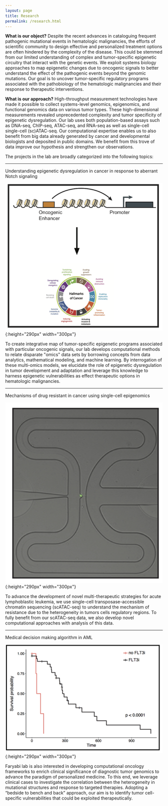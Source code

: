 ```yaml
---
layout: page
title: Research
permalink: /research.html
---
```


**What is our object?** Despite the recent advances in cataloguing frequent pathogenic mutational events in hematologic malignancies, the efforts of scientific community to design effective and personalized treatment options are often hindered by the complexity of the disease. This could be stemmed from our limited understanding of complex and tumor-specific epigenetic circuitry that interact with the genetic events. We exploit systems biology approaches to map epigenetic changes due to oncogenic signals to better understand the effect of the pathogenic events beyond the genomic mutations. Our goal is to uncover tumor-specific regulatory programs associated with the pathobiology of the hematologic malignancies and their response to therapeutic interventions.

**What is our approach?** High-throughput measurement technologies have made it possible to collect systems-level genomics, epigenomics, and functional genomics data on various tumor types. These high-dimensional measurements revealed unprecedented complexity and tumor specificity of epigenetic dysregulation. Our lab uses both population-based assays such as DNA-seq, ChIP-seq, ATAC-seq, and RNA-seq as well as single-cell single-cell (sc)ATAC-seq. Our computational expertise enables us to also benefit from big data already generated by cancer and developmental biologists and deposited in public domains. We benefit from this trove of data improve our hypothesis and strengthen our observations. 

The projects in the lab are broadly categorized into the following topics: 

----

<div class="emph"> Understanding epigenetic dysregulation in cancer in response to aberrant Notch signaling </div>

![Epegenetics in Cancer](assets/epigenetics.png){:height="290px" width="300px"} 

To create integrative map of tumor-specific epigenetic programs associated with particular oncogenic signals, our lab develops computational methods to relate disparate "omics" data sets by borrowing concepts from data analytics, mathematical modeling, and machine learning. By interrogation of these multi-omics models, we elucidate the role of epigenetic dysregulation in tumor development and adaptation and leverage this knowledge to harness epigenetic vulnerabilities as effect therapeutic options in hematologic malignancies.

----

<div class="emph"> Mechanisms of drug resistant in cancer using single-cell epigenomics </div>

![Singel Cell Epegenetics in Cancer](assets/singleCell.jpg){:height="290px" width="300px"} 

To advance the development of novel multi-therapeutic strategies for acute lymphoblastic leukemia, we use single-cell transposase-accessible chromatin sequencing (scATAC-seq) to understand the mechanism of resistance due to the heterogeneity in tumors cells regulatory regions. To fully benefit from our scATAC-seq data, we also develop novel computational approaches with analysis of this data. 

----

<div class="emph"> Medical decision making algorithm in AML </div>

![FLT3 in AML](assets/precision.png){:height="290px" width="300px"} 

Faryabi lab is also interested in developing computational oncology frameworks to enrich clinical significance of diagnostic tumor genomics to advance the paradigm of personalized medicine. To this end, we leverage clinical cases to investigate the correlation between the heterogeneity in mutational structures and response to targeted therapies. Adopting a “bedside to bench and back” approach, our aim is to identify tumor cell-specific vulnerabilities that could be exploited therapeutically.